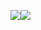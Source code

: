<a href="https://github.com/GoldenChrysus"><img src="https://github-readme-stats.vercel.app/api?username=GoldenChrysus&theme=radical&show_icons=true&line_height=24&count_private=true"><img src="https://github-readme-stats.vercel.app/api/top-langs/?username=GoldenChrysus&theme=radical&layout=compact&hide=less,handlebars,html,css&langs_count=8"></a>
